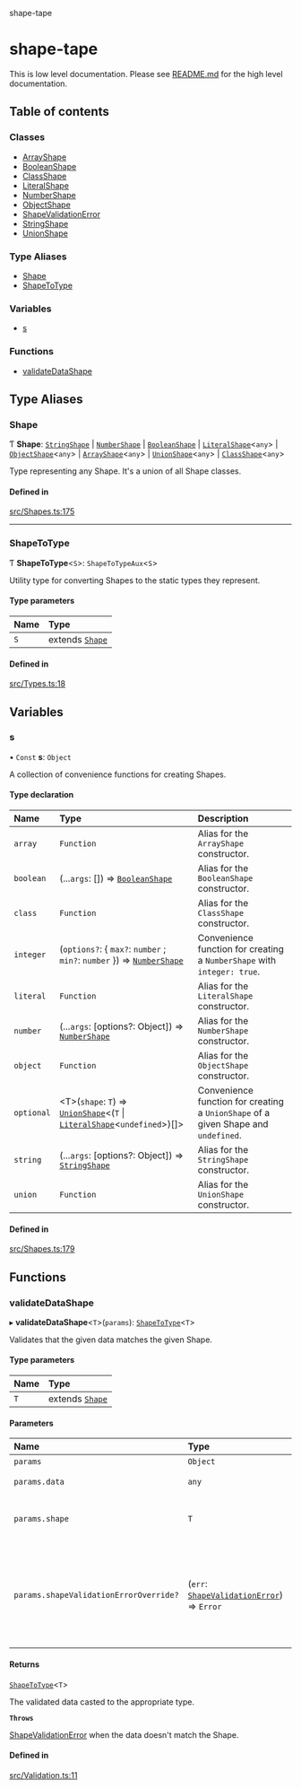 shape-tape

# shape-tape

This is low level documentation. Please see [README.md](../README.md) for the high level documentation.

## Table of contents

### Classes

- [ArrayShape](classes/ArrayShape.md)
- [BooleanShape](classes/BooleanShape.md)
- [ClassShape](classes/ClassShape.md)
- [LiteralShape](classes/LiteralShape.md)
- [NumberShape](classes/NumberShape.md)
- [ObjectShape](classes/ObjectShape.md)
- [ShapeValidationError](classes/ShapeValidationError.md)
- [StringShape](classes/StringShape.md)
- [UnionShape](classes/UnionShape.md)

### Type Aliases

- [Shape](index.md#shape)
- [ShapeToType](index.md#shapetotype)

### Variables

- [s](index.md#s)

### Functions

- [validateDataShape](index.md#validatedatashape)

## Type Aliases

### Shape

Ƭ **Shape**: [`StringShape`](classes/StringShape.md) \| [`NumberShape`](classes/NumberShape.md) \| [`BooleanShape`](classes/BooleanShape.md) \| [`LiteralShape`](classes/LiteralShape.md)\<`any`\> \| [`ObjectShape`](classes/ObjectShape.md)\<`any`\> \| [`ArrayShape`](classes/ArrayShape.md)\<`any`\> \| [`UnionShape`](classes/UnionShape.md)\<`any`\> \| [`ClassShape`](classes/ClassShape.md)\<`any`\>

Type representing any Shape. It's a union of all Shape classes.

#### Defined in

[src/Shapes.ts:175](https://github.com/paulbarmstrong/shape-tape/blob/main/src/Shapes.ts#L175)

___

### ShapeToType

Ƭ **ShapeToType**\<`S`\>: `ShapeToTypeAux`\<`S`\>

Utility type for converting Shapes to the static types they represent.

#### Type parameters

| Name | Type |
| :------ | :------ |
| `S` | extends [`Shape`](index.md#shape) |

#### Defined in

[src/Types.ts:18](https://github.com/paulbarmstrong/shape-tape/blob/main/src/Types.ts#L18)

## Variables

### s

• `Const` **s**: `Object`

A collection of convenience functions for creating Shapes.

#### Type declaration

| Name | Type | Description |
| :------ | :------ | :------ |
| `array` | `Function` | Alias for the `ArrayShape` constructor. |
| `boolean` | (...`args`: []) => [`BooleanShape`](classes/BooleanShape.md) | Alias for the `BooleanShape` constructor. |
| `class` | `Function` | Alias for the `ClassShape` constructor. |
| `integer` | (`options?`: \{ `max?`: `number` ; `min?`: `number`  }) => [`NumberShape`](classes/NumberShape.md) | Convenience function for creating a `NumberShape` with `integer: true`. |
| `literal` | `Function` | Alias for the `LiteralShape` constructor. |
| `number` | (...`args`: [options?: Object]) => [`NumberShape`](classes/NumberShape.md) | Alias for the `NumberShape` constructor. |
| `object` | `Function` | Alias for the `ObjectShape` constructor. |
| `optional` | \<T\>(`shape`: `T`) => [`UnionShape`](classes/UnionShape.md)\<(`T` \| [`LiteralShape`](classes/LiteralShape.md)\<`undefined`\>)[]\> | Convenience function for creating a `UnionShape` of a given Shape and `undefined`. |
| `string` | (...`args`: [options?: Object]) => [`StringShape`](classes/StringShape.md) | Alias for the `StringShape` constructor. |
| `union` | `Function` | Alias for the `UnionShape` constructor. |

#### Defined in

[src/Shapes.ts:179](https://github.com/paulbarmstrong/shape-tape/blob/main/src/Shapes.ts#L179)

## Functions

### validateDataShape

▸ **validateDataShape**\<`T`\>(`params`): [`ShapeToType`](index.md#shapetotype)\<`T`\>

Validates that the given data matches the given Shape.

#### Type parameters

| Name | Type |
| :------ | :------ |
| `T` | extends [`Shape`](index.md#shape) |

#### Parameters

| Name | Type | Description |
| :------ | :------ | :------ |
| `params` | `Object` | - |
| `params.data` | `any` | Data to be validated. |
| `params.shape` | `T` | Shape to validate the data against. |
| `params.shapeValidationErrorOverride?` | (`err`: [`ShapeValidationError`](classes/ShapeValidationError.md)) => `Error` | Optional function for overriding the Error thrown in the case of a shape validation error |

#### Returns

[`ShapeToType`](index.md#shapetotype)\<`T`\>

The validated data casted to the appropriate type.

**`Throws`**

[ShapeValidationError](classes/ShapeValidationError.md) when the data doesn't match the Shape.

#### Defined in

[src/Validation.ts:11](https://github.com/paulbarmstrong/shape-tape/blob/main/src/Validation.ts#L11)
